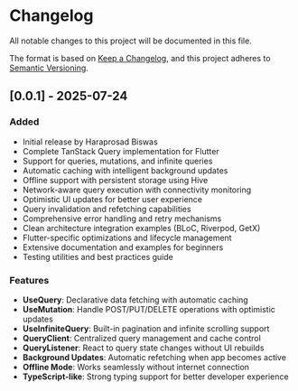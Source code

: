 # Changelog

All notable changes to this project will be documented in this file.

The format is based on [Keep a Changelog](https://keepachangelog.com/en/1.0.0/),
and this project adheres to [Semantic Versioning](https://semver.org/spec/v2.0.0.html).

## [0.0.1] - 2025-07-24

### Added

- Initial release by Haraprosad Biswas
- Complete TanStack Query implementation for Flutter
- Support for queries, mutations, and infinite queries
- Automatic caching with intelligent background updates
- Offline support with persistent storage using Hive
- Network-aware query execution with connectivity monitoring
- Optimistic UI updates for better user experience
- Query invalidation and refetching capabilities
- Comprehensive error handling and retry mechanisms
- Clean architecture integration examples (BLoC, Riverpod, GetX)
- Flutter-specific optimizations and lifecycle management
- Extensive documentation and examples for beginners
- Testing utilities and best practices guide

### Features

- **UseQuery**: Declarative data fetching with automatic caching
- **UseMutation**: Handle POST/PUT/DELETE operations with optimistic updates  
- **UseInfiniteQuery**: Built-in pagination and infinite scrolling support
- **QueryClient**: Centralized query management and cache control
- **QueryListener**: React to query state changes without UI rebuilds
- **Background Updates**: Automatic refetching when app becomes active
- **Offline Mode**: Works seamlessly without internet connection
- **TypeScript-like**: Strong typing support for better developer experience
